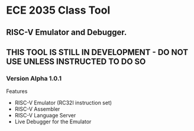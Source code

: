 # ECE 2035 Class Tool

## RISC-V Emulator and Debugger.

## THIS TOOL IS STILL IN DEVELOPMENT - DO NOT USE UNLESS INSTRUCTED TO DO SO

### Version Alpha 1.0.1

Features
* RISC-V Emulator (RC32I instruction set)
* RISC-V Assembler
* RISC-V Language Server
* Live Debugger for the Emulator